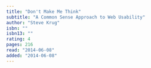```yaml
---
title: "Don't Make Me Think"
subtitle: "A Common Sense Approach to Web Usability"
author: "Steve Krug"
isbn: ""
isbn13: ""
rating: 4
pages: 216
read: "2014-06-08"
added: "2014-06-08"
---
```


